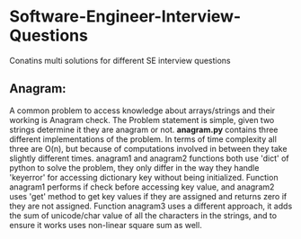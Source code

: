 # Software-Engineer-Interview-Questions
Conatins multi solutions for different SE interview questions

## Anagram:
A common problem to access knowledge about arrays/strings and their working is Anagram check. The Problem statement is simple, given two strings determine it they are anagram or not.
__anagram.py__ contains three different implementations of the problem. In terms of time complexity all three are O(n), but because of computations involved in between they take slightly different times.
anagram1 and anagram2 functions both use 'dict' of python to solve the problem, they only differ in the way they handle 'keyerror' for accessing dictionary key without being initialized. Function anagram1 performs if check before accessing key value, and anagram2 uses 'get' method to get key values if they are assigned and returns zero if they are not assigned.
Function anagram3 uses a different approach, it adds the sum of unicode/char value of all the characters in the strings, and to ensure it works uses non-linear square sum as well.
